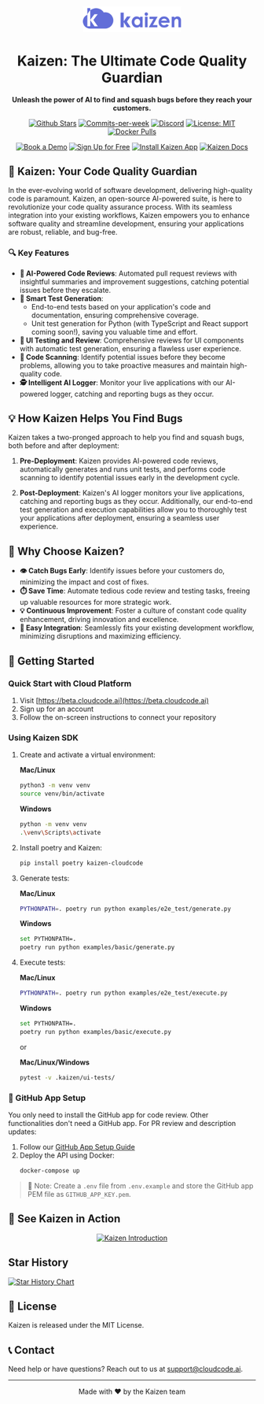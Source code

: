 <p align="center">
  <img src="/assets/logo.png" alt="Kaizen Logo" width="200"/>
</p>

<h1 align="center">Kaizen: The Ultimate Code Quality Guardian</h1>

<p align="center">
  <strong>Unleash the power of AI to find and squash bugs before they reach your customers.</strong>
</p>

<p align="center">
  <a href="https://github.com/Cloud-Code-AI/"><img src="https://img.shields.io/github/stars/Cloud-Code-AI/cloudcode" alt="Github Stars"></a>
  <a href="https://github.com/Cloud-Code-AI/cloudcode/pulse"><img src="https://img.shields.io/github/commit-activity/w/Cloud-Code-AI/cloudcode" alt="Commits-per-week"></a>
  <a href="https://discord.gg/W33Hh5yWpj"><img src="https://img.shields.io/discord/1156434217966764033.svg?style=social&logo=discord" alt="Discord"></a>
  <a href="https://opensource.org/license/mit"><img src="https://img.shields.io/badge/License-MIT-blue.svg" alt="License: MIT"></a>
  <a href="https://hub.docker.com/r/cloudcodeai/kaizen-app"><img src="https://img.shields.io/docker/pulls/cloudcodeai/kaizen-app.svg?style=flat-square" alt="Docker Pulls"></a>
</p>

<p align="center">
  <a href="https://www.cloudcode.ai/book-a-demo.html"><img src="https://img.shields.io/badge/Book%20a%20Demo-Book%20Now-brightgreen" alt="Book a Demo"></a>
  <a href="https://cloudcode.ai/#cta"><img src="https://img.shields.io/badge/Get%20Started-Sign%20Up-blue" alt="Sign Up for Free"></a>
  <a href="https://github.com/apps/kaizen-bot"><img src="https://img.shields.io/badge/Get%20Kaizen%20App-Install-8A2BE2" alt="Install Kaizen App"></a>
  <a href="https://cloudcode.ai/kaizen/docs"><img src="https://img.shields.io/badge/docs-view%20Kaizen%20Docs" alt="Kaizen Docs"></a>
</p>

## 🚀 Kaizen: Your Code Quality Guardian

In the ever-evolving world of software development, delivering high-quality code is paramount. Kaizen, an open-source AI-powered suite, is here to revolutionize your code quality assurance process. With its seamless integration into your existing workflows, Kaizen empowers you to enhance software quality and streamline development, ensuring your applications are robust, reliable, and bug-free.

### 🔍 Key Features

- **🤖 AI-Powered Code Reviews**: Automated pull request reviews with insightful summaries and improvement suggestions, catching potential issues before they escalate.
- **🧪 Smart Test Generation**: 
  - End-to-end tests based on your application's code and documentation, ensuring comprehensive coverage.
  - Unit test generation for Python (with TypeScript and React support coming soon!), saving you valuable time and effort.
- **🎨 UI Testing and Review**: Comprehensive reviews for UI components with automatic test generation, ensuring a flawless user experience.
- **🔬 Code Scanning**: Identify potential issues before they become problems, allowing you to take proactive measures and maintain high-quality code.
- **🕵️ Intelligent AI Logger**: Monitor your live applications with our AI-powered logger, catching and reporting bugs as they occur.

## 💡 How Kaizen Helps You Find Bugs

Kaizen takes a two-pronged approach to help you find and squash bugs, both before and after deployment:

1. **Pre-Deployment**: Kaizen provides AI-powered code reviews, automatically generates and runs unit tests, and performs code scanning to identify potential issues early in the development cycle.

2. **Post-Deployment**: Kaizen's AI logger monitors your live applications, catching and reporting bugs as they occur. Additionally, our end-to-end test generation and execution capabilities allow you to thoroughly test your applications after deployment, ensuring a seamless user experience.

## 🌟 Why Choose Kaizen?

- **👁️ Catch Bugs Early**: Identify issues before your customers do, minimizing the impact and cost of fixes.
- **⏱️ Save Time**: Automate tedious code review and testing tasks, freeing up valuable resources for more strategic work.
- **💡 Continuous Improvement**: Foster a culture of constant code quality enhancement, driving innovation and excellence.
- **🔗 Easy Integration**: Seamlessly fits your existing development workflow, minimizing disruptions and maximizing efficiency.

## 🏁 Getting Started

### Quick Start with Cloud Platform

1. Visit [https://beta.cloudcode.ai](https://beta.cloudcode.ai)
2. Sign up for an account
3. Follow the on-screen instructions to connect your repository

### Using Kaizen SDK

1. Create and activate a virtual environment:

   **Mac/Linux**
   ```bash
   python3 -m venv venv
   source venv/bin/activate
   ```

   **Windows**
   ```bash
   python -m venv venv
   .\venv\Scripts\activate
   ```

2. Install poetry and Kaizen:
   ```bash
   pip install poetry kaizen-cloudcode
   ```
   
3. Generate tests:
   
   **Mac/Linux**
   ```bash
   PYTHONPATH=. poetry run python examples/e2e_test/generate.py
   ```

   **Windows**
   ```bash
   set PYTHONPATH=.
   poetry run python examples/basic/generate.py
   ```


5. Execute tests:
   
   **Mac/Linux**
   ```bash
   PYTHONPATH=. poetry run python examples/e2e_test/execute.py
   ```

   **Windows**
   ```bash
   set PYTHONPATH=.
   poetry run python examples/basic/execute.py
   ```
   
   or

   **Mac/Linux/Windows**   
   ```bash
   pytest -v .kaizen/ui-tests/
   ```

### 🔧 GitHub App Setup

You only need to install the GitHub app for code review. Other functionalities don't need a GitHub app.
For PR review and description updates:

1. Follow our [GitHub App Setup Guide](docs/pages/github_app.md)
2. Deploy the API using Docker:
   ```bash
   docker-compose up
   ```

> 📝 Note: Create a `.env` file from `.env.example` and store the GitHub app PEM file as `GITHUB_APP_KEY.pem`.

## 🎥 See Kaizen in Action

<p align="center">
  <a href="https://www.youtube.com/watch?v=280CfSQs2ss">
    <img src="https://img.youtube.com/vi/280CfSQs2ss/0.jpg" alt="Kaizen Introduction">
  </a>
</p>

## Star History

[![Star History Chart](https://api.star-history.com/svg?repos=Cloud-Code-AI/kaizen&type=Date)](https://star-history.com/#Cloud-Code-AI/kaizen&Date)

## 📄 License

Kaizen is released under the MIT License.

## 📞 Contact

Need help or have questions? Reach out to us at support@cloudcode.ai.

---

<p align="center">
  Made with ❤️ by the Kaizen team
</p>